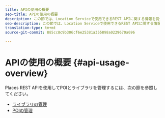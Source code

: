 ```yaml
---
title: APIの使用の概要
seo-title: APIの使用の概要
description: この節では、Location Serviceで使用できるREST APIに関する情報を提供します。
seo-description: この節では、Location Serviceで使用できるREST APIに関する情報を提供します。
translation-type: tm+mt
source-git-commit: 885cc8c9b306cf6e25381a355898a0229670a696

---
```



# APIの使用の概要 {#api-usage-overview}

Places REST APIを使用してPOIとライブラリを管理するには、次の節を参照してください。

* [ライブラリの管理](/help/web-service-api/api-usage/manage-libraries/manage-libraries.md)
* [POIの管理](/help/web-service-api/api-usage/manage-pois/manage-pois.md)